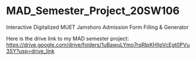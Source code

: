 # MAD_Semester_Project_20SW106
Interactive Digitalized MUET Jamshoro Admission Form Filling &amp; Generator

Here is the drive link to my MAD semester project:
https://drive.google.com/drive/folders/1uBawuLYmo7rqRlpKHlIpVcEgt0PVu3SY?usp=drive_link

